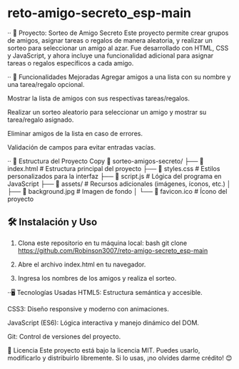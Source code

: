 # reto-amigo-secreto_esp-main
·· 🎉 Proyecto: Sorteo de Amigo Secreto
Este proyecto permite crear grupos de amigos, asignar tareas o regalos de manera aleatoria, y realizar un sorteo para seleccionar un amigo al azar. Fue desarrollado con HTML, CSS y JavaScript, y ahora incluye una funcionalidad adicional para asignar tareas o regalos específicos a cada amigo.

·· 🚀 Funcionalidades Mejoradas
Agregar amigos a una lista con su nombre y una tarea/regalo opcional.

Mostrar la lista de amigos con sus respectivas tareas/regalos.

Realizar un sorteo aleatorio para seleccionar un amigo y mostrar su tarea/regalo asignado.

Eliminar amigos de la lista en caso de errores.

Validación de campos para evitar entradas vacías.

·· 📂 Estructura del Proyecto
Copy
📁 sorteo-amigos-secreto/
├── 📄 index.html          # Estructura principal del proyecto
├── 📄 styles.css          # Estilos personalizados para la interfaz
├── 📄 script.js           # Lógica del programa en JavaScript
├── 📁 assets/             # Recursos adicionales (imágenes, íconos, etc.)
│   ├── 📄 background.jpg  # Imagen de fondo
│   └── 📄 favicon.ico     # Ícono del proyecto

## 🛠️ Instalación y Uso

1. Clona este repositorio en tu máquina local:
   bash
   git clone https://github.com/Robinson3007/reto-amigo-secreto_esp-main

2. Abre el archivo index.html en tu navegador.
3. Ingresa los nombres de los amigos y realiza el sorteo.

··🖥️ Tecnologías Usadas
HTML5: Estructura semántica y accesible.

CSS3: Diseño responsive y moderno con animaciones.

JavaScript (ES6): Lógica interactiva y manejo dinámico del DOM.

Git: Control de versiones del proyecto.

📜 Licencia
Este proyecto está bajo la licencia MIT. Puedes usarlo, modificarlo y distribuirlo libremente. Si lo usas, ¡no olvides darme crédito! 😊
